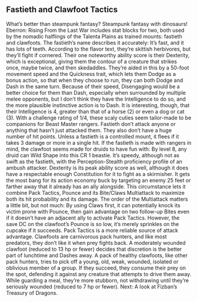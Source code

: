 ## Fastieth and Clawfoot Tactics

What’s better than steampunk fantasy? Steampunk fantasy with dinosaurs! Eberron: Rising From the Last War includes stat blocks for two, both used by the nomadic halflings of the Talenta Plains as trained mounts: fastieth and clawfoots.
The fastieth’s name describes it accurately: It’s fast, and it has lots of teeth. According to the flavor text, they’re skittish herbivores, but they’ll fight if cornered. Their one noteworthy ability score is their Dexterity, which is exceptional, giving them the contour of a creature that strikes once, maybe twice, and then skedaddles. They’re aided in this by a 50-foot movement speed and the Quickness trait, which lets them Dodge as a bonus action, so that when they choose to run, they can both Dodge and Dash in the same turn.
Because of their speed, Disengaging would be a better choice for them than Dash, especially when surrounded by multiple melee opponents, but I don’t think they have the Intelligence to do so, and the more plausible instinctive action is to Dash. It is interesting, though, that their Intelligence is 4, greater than that of a horse (2) or even a dog or cat (3). With a challenge rating of 1/4, these scaly cuties seem tailor-made to be companions for Beast Master rangers.
Fastieth don’t attack anyone or anything that hasn’t just attacked them. They also don’t have a huge number of hit points. Unless a fastieth is a controlled mount, it flees if it takes 3 damage or more in a single hit.
If the fastieth is made with rangers in mind, the clawfoot seems made for druids to have fun with: By level 8, any druid can Wild Shape into this CR 1 beastie. It’s speedy, although not as swift as the fastieth, with the Perception-Stealth proficiency profile of an ambush attacker. Dexterity is its peak ability score as well, although it does have a respectable enough Constitution for it to fight as a skirmisher.
It gets the most bang for its action economy buck by targeting an enemy 25 feet or farther away that it already has an ally alongside. This circumstance lets it combine Pack Tactics, Pounce and its Bite/Claws Multiattack to maximize both its hit probability and its damage. The order of the Multiattack matters a little bit, but not much: By using Claws first, it can potentially knock its victim prone with Pounce, then gain advantage on two follow-up Bites even if it doesn’t have an adjacent ally to activate Pack Tactics. However, the save DC on the clawfoot’s Pounce is so low, it’s merely sprinkles on the cupcake if it succeeds. Pack Tactics is a more reliable source of attack advantage.
Clawfoots are carnivorous pack hunters, and like most predators, they don’t like it when prey fights back. A moderately wounded clawfoot (reduced to 13 hp or fewer) decides that discretion is the better part of lunchtime and Dashes away. A pack of healthy clawfoots, like other pack hunters, tries to pick off a young, old, weak, wounded, isolated or oblivious member of a group. If they succeed, they consume their prey on the spot, defending it against any creature that attempts to drive them away. While guarding a meal, they’re more stubborn, not withdrawing until they’re seriously wounded (reduced to 7 hp or fewer).
Next: A look at Fizban’s Treasury of Dragons.
